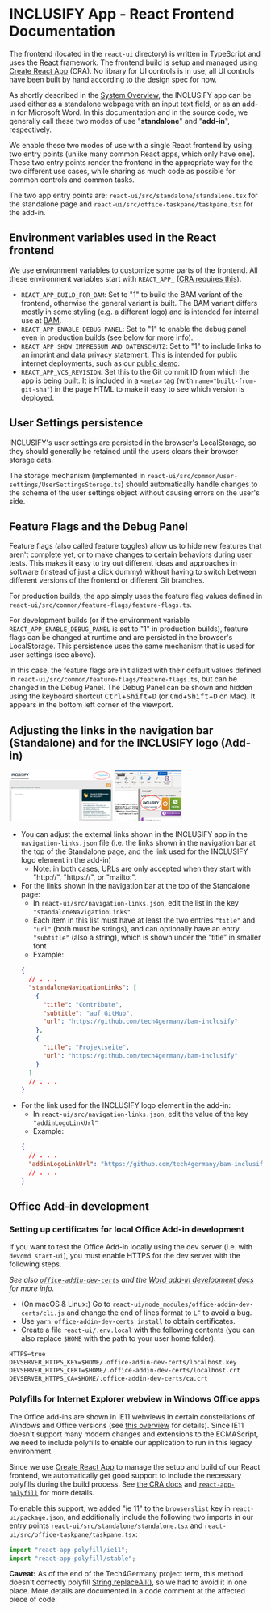 # INCLUSIFY App - React Frontend Documentation

The frontend (located in the `react-ui` directory) is written in TypeScript and uses the [React](https://reactjs.org/) framework. The frontend build is setup and managed using [Create React App](https://create-react-app.dev/) (CRA). No library for UI controls is in use, all UI controls have been built by hand according to the design spec for now.

As shortly described in the [System Overview](./system-overview.md), the INCLUSIFY app can be used either as a standalone webpage with an input text field, or as an add-in for Microsoft Word. In this documentation and in the source code, we generally call these two modes of use "**standalone**" and "**add-in**", respectively.

We enable these two modes of use with a single React frontend by using two entry points (unlike many common React apps, which only have one). These two entry points render the frontend in the appropriate way for the two different use cases, while sharing as much code as possible for common controls and common tasks.

The two app entry points are: `react-ui/src/standalone/standalone.tsx` for the standalone page and `react-ui/src/office-taskpane/taskpane.tsx` for the add-in.

## Environment variables used in the React frontend

We use environment variables to customize some parts of the frontend. All these environment variables start with `REACT_APP_` ([CRA requires this](https://create-react-app.dev/docs/adding-custom-environment-variables)).

- `REACT_APP_BUILD_FOR_BAM`: Set to "1" to build the BAM variant of the frontend, otherwise the general variant is built. The BAM variant differs mostly in some styling (e.g. a different logo) and is intended for internal use at [BAM](https://www.bam.de/).
- `REACT_APP_ENABLE_DEBUG_PANEL`: Set to "1" to enable the debug panel even in production builds (see below for more info).
- `REACT_APP_SHOW_IMPRESSUM_AND_DATENSCHUTZ`: Set to "1" to include links to an imprint and data privacy statement. This is intended for public internet deployments, such as our [public demo](https://inclusify.tech.4germany.org/).
- `REACT_APP_VCS_REVISION`: Set this to the Git commit ID from which the app is being built. It is included in a `<meta>` tag (with `name="built-from-git-sha"`) in the page HTML to make it easy to see which version is deployed.

## User Settings persistence

INCLUSIFY's user settings are persisted in the browser's LocalStorage, so they should generally be retained until the users clears their browser storage data.

The storage mechanism (implemented in `react-ui/src/common/user-settings/UserSettingsStorage.ts`) should automatically handle changes to the schema of the user settings object without causing errors on the user's side.

## Feature Flags and the Debug Panel

Feature flags (also called feature toggles) allow us to hide new features that aren't complete yet, or to make changes to certain behaviors during user tests. This makes it easy to try out different ideas and approaches in software (instead of just a click dummy) without having to switch between different versions of the frontend or different Git branches.

For production builds, the app simply uses the feature flag values defined in `react-ui/src/common/feature-flags/feature-flags.ts`.

For development builds (or if the environment variable `REACT_APP_ENABLE_DEBUG_PANEL` is set to "1" in production builds), feature flags can be changed at runtime and are persisted in the browser's LocalStorage. This persistence uses the same mechanism that is used for user settings (see above).

In this case, the feature flags are initialized with their default values defined in `react-ui/src/common/feature-flags/feature-flags.ts`, but can be changed in the Debug Panel. The Debug Panel can be shown and hidden using the keyboard shortcut <kbd>Ctrl</kbd>+<kbd>Shift</kbd>+<kbd>D</kbd> (or <kbd>Cmd</kbd>+<kbd>Shift</kbd>+<kbd>D</kbd> on Mac). It appears in the bottom left corner of the viewport.

## Adjusting the links in the navigation bar (Standalone) and for the INCLUSIFY logo (Add-in)

<a href="./images/standalone-navbar-links.png"><img alt="Standalone navigation bar links highlighted" src="./images/standalone-navbar-links.png" height="100"></a>
<a href="./images/addin-logo-link.png"><img alt="Add-in logo highlighted" src="./images/addin-logo-link.png" height="100"></a>

- You can adjust the external links shown in the INCLUSIFY app in the `navigation-links.json` file (i.e. the links shown in the navigation bar at the top of the Standalone page, and the link used for the INCLUSIFY logo element in the add-in)
  - Note: in both cases, URLs are only accepted when they start with "http://", "https://", or "mailto:".
- For the links shown in the navigation bar at the top of the Standalone page:
  - In `react-ui/src/navigation-links.json`, edit the list in the key `"standaloneNavigationLinks"`
  - Each item in this list must have at least the two entries `"title"` and `"url"` (both must be strings), and can optionally have an entry `"subtitle"` (also a string), which is shown under the "title" in smaller font
  - Example:
  ```json
  {
    // . . .
    "standaloneNavigationLinks": [
      {
        "title": "Contribute",
        "subtitle": "auf GitHub",
        "url": "https://github.com/tech4germany/bam-inclusify"
      },
      {
        "title": "Projektseite",
        "url": "https://github.com/tech4germany/bam-inclusify"
      }
    ]
    // . . .
  }
  ```
- For the link used for the INCLUSIFY logo element in the add-in:
  - In `react-ui/src/navigation-links.json`, edit the value of the key `"addinLogoLinkUrl"`
  - Example:
  ```json
  {
    // . . .
    "addinLogoLinkUrl": "https://github.com/tech4germany/bam-inclusify"
    // . . .
  }
  ```

## Office Add-in development

### Setting up certificates for local Office Add-in development

If you want to test the Office Add-in locally using the dev server (i.e. with `devcmd start-ui`), you must enable HTTPS for the dev server with the following steps.

_See also [`office-addin-dev-certs`](https://www.npmjs.com/package/office-addin-dev-certs) and the [Word add-in development docs](https://docs.microsoft.com/en-us/office/dev/add-ins/word/) for more info._

- (On macOS & Linux:) Go to `react-ui/node_modules/office-addin-dev-certs/cli.js` and change the end of lines format to `LF` to avoid a bug.
- Use `yarn office-addin-dev-certs install` to obtain certificates.
- Create a file `react-ui/.env.local` with the following contents (you can also replace `$HOME` with the path to your user home folder).

```
HTTPS=true
DEVSERVER_HTTPS_KEY=$HOME/.office-addin-dev-certs/localhost.key
DEVSERVER_HTTPS_CERT=$HOME/.office-addin-dev-certs/localhost.crt
DEVSERVER_HTTPS_CA=$HOME/.office-addin-dev-certs/ca.crt
```

### Polyfills for Internet Explorer webview in Windows Office apps

The Office add-ins are shown in IE11 webviews in certain constellations of Windows and Office versions (see [this overview](https://docs.microsoft.com/en-us/office/dev/add-ins/concepts/browsers-used-by-office-web-add-ins) for details). Since IE11 doesn't support many modern changes and extensions to the ECMAScript, we need to include polyfills to enable our application to run in this legacy environment.

Since we use [Create React App](https://create-react-app.dev/) to manage the setup and build of our React frontend, we automatically get good support to include the necessary polyfills during the build process. See [the CRA docs](https://create-react-app.dev/docs/supported-browsers-features/#supported-browsers) and [`react-app-polyfill`](https://github.com/facebook/create-react-app/blob/main/packages/react-app-polyfill/README.md) for more details.

To enable this support, we added "ie 11" to the `browserslist` key in `react-ui/package.json`, and additionally include the following two imports in our entry points `react-ui/src/standalone/standalone.tsx` and `react-ui/src/office-taskpane/taskpane.tsx`:

```ts
import "react-app-polyfill/ie11";
import "react-app-polyfill/stable";
```

**Caveat:** As of the end of the Tech4Germany project term, this method doesn't correctly polyfill [String.replaceAll()](https://developer.mozilla.org/en-US/docs/Web/JavaScript/Reference/Global_Objects/String/replaceAll), so we had to avoid it in one place. More details are documented in a code comment at the affected piece of code.
